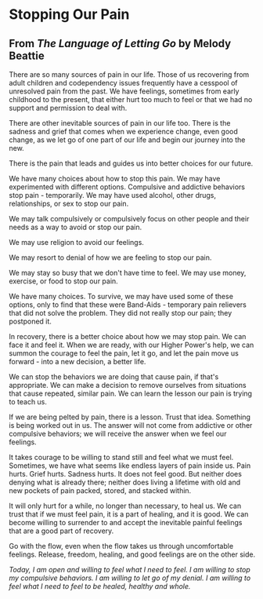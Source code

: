 # Stopping Our Pain
## From *The Language of Letting Go* by Melody Beattie
There are so many sources of pain in our life. Those of us recovering from adult children and codependency issues frequently have a cesspool of unresolved pain from the past. We have feelings, sometimes from early childhood to the present, that either hurt too much to feel or that we had no support and permission to deal with.

There are other inevitable sources of pain in our life too. There is the sadness and grief that comes when we experience change, even good change, as we let go of one part of our life and begin our journey into the new.

There is the pain that leads and guides us into better choices for our future.

We have many choices about how to stop this pain. We may have experimented with different options. Compulsive and addictive behaviors stop pain - temporarily. We may have used alcohol, other drugs, relationships, or sex to stop our pain.

We may talk compulsively or compulsively focus on other people and their needs as a way to avoid or stop our pain.

We may use religion to avoid our feelings.

We may resort to denial of how we are feeling to stop our pain.

We may stay so busy that we don't have time to feel. We may use money, exercise, or food to stop our pain.

We have many choices. To survive, we may have used some of these options, only to find that these were Band-Aids - temporary pain relievers that did not solve the problem. They did not really stop our pain; they postponed it.

In recovery, there is a better choice about how we may stop pain. We can face it and feel it. When we are ready, with our Higher Power's help, we can summon the courage to feel the pain, let it go, and let the pain move us forward - into a new decision, a better life.

We can stop the behaviors we are doing that cause pain, if that's appropriate. We can make a decision to remove ourselves from situations that cause repeated, similar pain. We can learn the lesson our pain is trying to teach us.

If we are being pelted by pain, there is a lesson. Trust that idea. Something is being worked out in us. The answer will not come from addictive or other compulsive behaviors; we will receive the answer when we feel our feelings.

It takes courage to be willing to stand still and feel what we must feel. Sometimes, we have what seems like endless layers of pain inside us. Pain hurts. Grief hurts. Sadness hurts. It does not feel good. But neither does denying what is already there; neither does living a lifetime with old and new pockets of pain packed, stored, and stacked within.

It will only hurt for a while, no longer than necessary, to heal us. We can trust that if we must feel pain, it is a part of healing, and it is good. We can become willing to surrender to and accept the inevitable painful feelings that are a good part of recovery.

Go with the flow, even when the flow takes us through uncomfortable feelings. Release, freedom, healing, and good feelings are on the other side.

*Today, I am open and willing to feel what I need to feel. I am willing to stop my compulsive behaviors. I am willing to let go of my denial. I am willing to feel what I need to feel to be healed, healthy and whole.*
